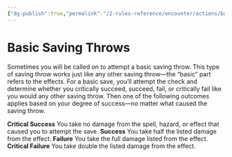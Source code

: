 ```yaml
---
{"dg-publish":true,"permalink":"/2-rules-reference/encounter/actions/basic-actions/basic-saving-throw/"}
---
```


# Basic Saving Throws

Sometimes you will be called on to attempt a basic saving throw. This type of saving throw works just like any other saving throw—the “basic” part refers to the effects. For a basic save, you’ll attempt the check and determine whether you critically succeed, succeed, fail, or critically fail like you would any other saving throw. Then one of the following outcomes applies based on your degree of success—no matter what caused the saving throw.

**Critical Success** You take no damage from the spell, hazard, or effect that caused you to attempt the save.
**Success** You take half the listed damage from the effect.
**Failure** You take the full damage listed from the effect.
**Critical Failure** You take double the listed damage from the effect.